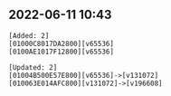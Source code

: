 ## 2022-06-11 10:43
```
[Added: 2]
[01000C8017DA2800][v65536]
[0100AE1017F12800][v65536]

[Updated: 2]
[01004B500E57E800][v65536]->[v131072]
[010063E014AFC800][v131072]->[v196608]
```
